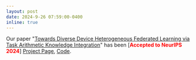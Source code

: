 ```yaml
---
layout: post
date: 2024-9-26 07:59:00-0400
inline: true
---
```


Our paper "[Towards Diverse Device Heterogeneous Federated Learning via Task Arithmetic Knowledge Integration](https://arxiv.org/abs/2409.18461)" has been [<span style="color:red">**Accepted to NeurIPS 2024**</span>]
[Project Page](https://mmorafah.github.io/takflpage/), [Code](https://github.com/MMorafah/TAKFL).
